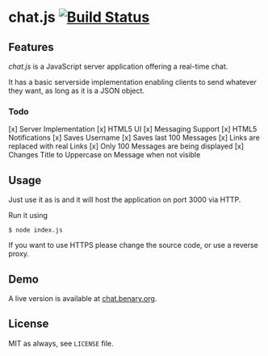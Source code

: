 # chat.js [![Build Status](https://travis-ci.org/benaryorg/chat.js.svg?branch=master)](https://travis-ci.org/benaryorg/chat.js)

## Features

_chat.js_ is a JavaScript server application offering a real-time chat.

It has a basic serverside implementation enabling clients to send whatever they
want, as long as it is a JSON object.

### Todo

[x] Server Implementation
[x] HTML5 UI
	[x] Messaging Support
	[x] HTML5 Notifications
	[x] Saves Username
	[x] Saves last 100 Messages
	[x] Links are replaced with real Links
	[x] Only 100 Messages are being displayed
	[x] Changes Title to Uppercase on Message when not visible

## Usage

Just use it as is and it will host the application on port 3000 via HTTP.

Run it using

	$ node index.js

If you want to use HTTPS please change the source code, or use a reverse proxy.

## Demo

A live version is available at [chat.benary.org](https://chat.benary.org/).

## License

MIT as always, see `LICENSE` file.

